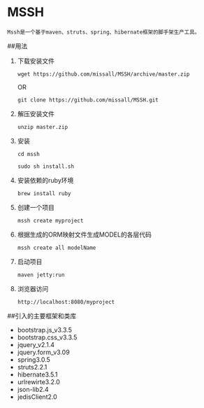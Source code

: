 # MSSH

    Mssh是一个基于maven、struts、spring、hibernate框架的脚手架生产工具。

##用法
1. 下载安装文件
    
    `wget https://github.com/missall/MSSH/archive/master.zip`
    
    OR
    
    `git clone https://github.com/missall/MSSH.git`

2. 解压安装文件
    
    `unzip master.zip`

3. 安装
    
    `cd mssh`

    `sudo sh install.sh`

4. 安装依赖的ruby环境
    
    `brew install ruby`

5. 创建一个项目
    
    `mssh create myproject`

6. 根据生成的ORM映射文件生成MODEL的各层代码
    
    `mssh create all modelName`

7. 启动项目
    
    `maven jetty:run`

8. 浏览器访问 

    `http://localhost:8080/myproject`

##引入的主要框架和类库
* bootstrap.js_v3.3.5
* bootstrap.css_v3.3.5
* jquery_v2.1.4
* jquery.form_v3.09
* spring3.0.5
* struts2.2.1
* hibernate3.5.1
* urlrewirte3.2.0
* json-lib2.4
* jedisClient2.0

